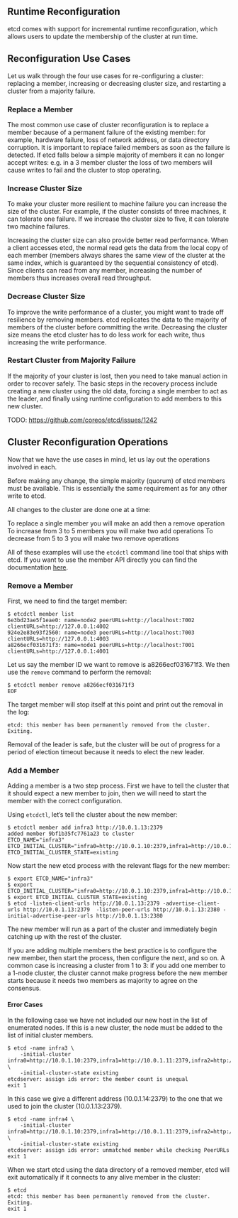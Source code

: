 ## Runtime Reconfiguration

etcd comes with support for incremental runtime reconfiguration, which allows users to update the membership of the cluster at run time.

## Reconfiguration Use Cases

Let us walk through the four use cases for re-configuring a cluster: replacing a member, increasing or decreasing cluster size, and restarting a cluster from a majority failure.

### Replace a Member

The most common use case of cluster reconfiguration is to replace a member because of a permanent failure of the existing member: for example, hardware failure, loss of network address, or data directory corruption.
It is important to replace failed members as soon as the failure is detected.
If etcd falls below a simple majority of members it can no longer accept writes: e.g. in a 3 member cluster the loss of two members will cause writes to fail and the cluster to stop operating.

### Increase Cluster Size

To make your cluster more resilient to machine failure you can increase the size of the cluster.
For example, if the cluster consists of three machines, it can tolerate one failure.
If we increase the cluster size to five, it can tolerate two machine failures.

Increasing the cluster size can also provide better read performance.
When a client accesses etcd, the normal read gets the data from the local copy of each member (members always shares the same view of the cluster at the same index, which is guaranteed by the sequential consistency of etcd).
Since clients can read from any member, increasing the number of members thus increases overall read throughput.

### Decrease Cluster Size

To improve the write performance of a cluster, you might want to trade off resilience by removing members.
etcd replicates the data to the majority of members of the cluster before committing the write.
Decreasing the cluster size means the etcd cluster has to do less work for each write, thus increasing the write performance.

### Restart Cluster from Majority Failure

If the majority of your cluster is lost, then you need to take manual action in order to recover safely.
The basic steps in the recovery process include creating a new cluster using the old data, forcing a single member to act as the leader, and finally using runtime configuration to add members to this new cluster.

TODO: https://github.com/coreos/etcd/issues/1242

## Cluster Reconfiguration Operations

Now that we have the use cases in mind, let us lay out the operations involved in each.

Before making any change, the simple majority (quorum) of etcd members must be available.
This is essentially the same requirement as for any other write to etcd.

All changes to the cluster are done one at a time:

To replace a single member you will make an add then a remove operation
To increase from 3 to 5 members you will make two add operations
To decrease from 5 to 3 you will make two remove operations

All of these examples will use the `etcdctl` command line tool that ships with etcd.
If you want to use the member API directly you can find the documentation [here](https://github.com/coreos/etcd/blob/master/Documentation/0.5/other_apis.md).

### Remove a Member

First, we need to find the target member:

```
$ etcdctl member list
6e3bd23ae5f1eae0: name=node2 peerURLs=http://localhost:7002 clientURLs=http://127.0.0.1:4002
924e2e83e93f2560: name=node3 peerURLs=http://localhost:7003 clientURLs=http://127.0.0.1:4003
a8266ecf031671f3: name=node1 peerURLs=http://localhost:7001 clientURLs=http://127.0.0.1:4001
```

Let us say the member ID we want to remove is a8266ecf031671f3.
We then use the `remove` command to perform the removal:

```
$ etcdctl member remove a8266ecf031671f3
EOF
```

The target member will stop itself at this point and print out the removal in the log:

```
etcd: this member has been permanently removed from the cluster. Exiting.
```

Removal of the leader is safe, but the cluster will be out of progress for a period of election timeout because it needs to elect the new leader.

### Add a Member

Adding a member is a two step process.
First we have to tell the cluster that it should expect a new member to join, then we will need to start the member with the correct configuration.

Using `etcdctl`, let’s tell the cluster about the new member:

```
$ etcdctl member add infra3 http://10.0.1.13:2379
added member 9bf1b35fc7761a23 to cluster
ETCD_NAME="infra3"
ETCD_INITIAL_CLUSTER="infra0=http://10.0.1.10:2379,infra1=http://10.0.1.11:2379,infra2=http://10.0.1.12:2379,infra3=http://10.0.1.13:2379"
ETCD_INITIAL_CLUSTER_STATE=existing
```

Now start the new etcd process with the relevant flags for the new member:

```
$ export ETCD_NAME="infra3"
$ export ETCD_INITIAL_CLUSTER="infra0=http://10.0.1.10:2379,infra1=http://10.0.1.11:2379,infra2=http://10.0.1.12:2379,infra3=http://10.0.1.13:2379"
$ export ETCD_INITIAL_CLUSTER_STATE=existing
$ etcd -listen-client-urls http://10.0.1.13:2379 -advertise-client-urls http://10.0.1.13:2379  -listen-peer-urls http://10.0.1.13:2380 -initial-advertise-peer-urls http://10.0.1.13:2380
```

The new member will run as a part of the cluster and immediately begin catching up with the rest of the cluster.

If you are adding multiple members the best practice is to configure the new member, then start the process, then configure the next, and so on.
A common case is increasing a cluster from 1 to 3: if you add one member to a 1-node cluster, the cluster cannot make progress before the new member starts because it needs two members as majority to agree on the consensus.

#### Error Cases

In the following case we have not included our new host in the list of enumerated nodes.
If this is a new cluster, the node must be added to the list of initial cluster members.

```
$ etcd -name infra3 \
    -initial-cluster infra0=http://10.0.1.10:2379,infra1=http://10.0.1.11:2379,infra2=http://10.0.1.12:2379 \
    -initial-cluster-state existing
etcdserver: assign ids error: the member count is unequal
exit 1
```

In this case we give a different address (10.0.1.14:2379) to the one that we used to join the cluster (10.0.1.13:2379).

```
$ etcd -name infra4 \
    -initial-cluster infra0=http://10.0.1.10:2379,infra1=http://10.0.1.11:2379,infra2=http://10.0.1.12:2379,infra4=http://10.0.1.14:2379 \
    -initial-cluster-state existing
etcdserver: assign ids error: unmatched member while checking PeerURLs
exit 1
```

When we start etcd using the data directory of a removed member, etcd will exit automatically if it connects to any alive member in the cluster:

```
$ etcd
etcd: this member has been permanently removed from the cluster. Exiting.
exit 1
```
